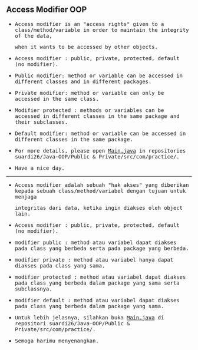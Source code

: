 ## Access Modifier OOP

- <samp>Access modifier is an "access rights" given to a class/method/variable in order to maintain the integrity of the data,</samp> 
  
  <samp>when it wants to be accessed by other objects.</samp>
        
- <samp>Access modifier : public, private, protected, default (no modifier).</samp>
        
- <samp>Public modifier: method or variable can be accessed in different classes and in different packages.</samp>

- <samp>Private modifier: method or variable can only be accessed in the same class.</samp>

- <samp>Modifier protected : methods or variables can be accessed in different classes in the same package and their subclasses.</samp>

- <samp>Default modifier: method or variable can be accessed in different classes in the same package.</samp>

- <samp>For more details, please open [Main.java](https://github.com/suardi26/Java-OOP/tree/main/Access%20Modifier%20OOP/src/com/practice) in repositories suardi26/Java-OOP/Public & Private/src/com/practice/.</samp>

- <samp>Have a nice day.</samp>

---

- <samp>Access modifier adalah sebuah "hak akses" yang diberikan kepada sebuah class/method/variabel dengan tujuan untuk menjaga</samp> 
  
  <samp>integritas dari data, ketika ingin diakses oleh object lain.</samp>
        
- <samp>Access modifier : public, private, protected, default (no modifier).</samp>
        
- <samp>modifier public    : method atau variabel dapat diakses pada class yang berbeda serta pada package yang berbeda.</samp>

- <samp>modifier private   : method atau variabel hanya dapat diakses pada class yang sama.</samp>

- <samp>modifier protected : method atau variabel dapat diakses pada class yang berbeda dalam package yang sama serta subclassnya.</samp>

- <samp>modifier default   : method atau variabel dapat diakses pada class yang berbeda dalam package yang sama.</samp>

- <samp>Untuk lebih jelasnya, silahkan buka [Main.java](https://github.com/suardi26/Java-OOP/tree/main/Access%20Modifier%20OOP/src/com/practice) di repositori suardi26/Java-OOP/Public & Private/src/com/practice/.</samp>

- <samp>Semoga harimu menyenangkan.</samp>
